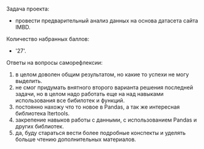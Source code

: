 Задача проекта:

- провести предварительный анализ данных на основа датасета сайта IMBD.

Количество набранных баллов:
- '27'.

Ответы на вопросы саморефлексии:
1) в целом доволен общим результатом, но какие то успехи не могу выделить.
2) не смог придумать внятного второго варианта решения последней задачи, но в целом надо работать
   еще на над навыками использования все бибилотек и функций.
3) постоянно нахожу что то новое в Pandas, а так же интересная библиотека Itertools.
4) закрепение навыков работы с данными, с использованием Pandas и других библиотек.
5) да, буду стараться вести более подробные конспекты и уделять больше чтению дополнительных материалов.
